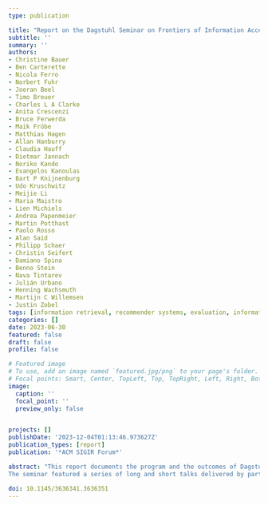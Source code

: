 ```yaml
---
type: publication

title: "Report on the Dagstuhl Seminar on Frontiers of Information Access Experimentation for Research and Education"
subtitle: ''
summary: ''
authors:
- Christine Bauer
- Ben Carterette
- Nicola Ferro
- Norbert Fuhr
- Joeran Beel
- Timo Breuer
- Charles L A Clarke
- Anita Crescenzi
- Bruce Ferwerda
- Maik Fröbe
- Matthias Hagen
- Allan Hanburry
- Claudia Hauff
- Dietmar Jannach
- Noriko Kando
- Evangelos Kanoulas
- Bart P Knijnenburg
- Udo Kruschwitz
- Meijie Li
- Maria Maistro
- Lien Michiels
- Andrea Papenmeier
- Martin Potthast
- Paolo Rosso
- Alan Said
- Philipp Schaer
- Christin Seifert
- Damiano Spina
- Benno Stein
- Nava Tintarev
- Julián Urbano
- Henning Wachsmuth
- Martijn C Willemsen
- Justin Zobel
tags: [information retrieval, recommender systems, evaluation, information access, experimentation, Dagstuhl]
categories: []
date: 2023-06-30
featured: false
draft: false
profile: false

# Featured image
# To use, add an image named `featured.jpg/png` to your page's folder.
# Focal points: Smart, Center, TopLeft, Top, TopRight, Left, Right, BottomLeft, Bottom, BottomRight.
image:
  caption: ''
  focal_point: ''
  preview_only: false


projects: []
publishDate: '2023-12-04T01:13:46.973627Z'
publication_types: [report]
publication: '*ACM SIGIR Forum*'

abstract: "This report documents the program and the outcomes of Dagstuhl Seminar 23031 “Fron- tiers of Information Access Experimentation for Research and Education”, which brought together 38 participants from 12 countries. The seminar addressed technology-enhanced in- formation access (information retrieval, recommender systems, natural language processing) and specifically focused on developing more responsible experimental practices leading to more valid results, both for research as well as for scientific education.
The seminar featured a series of long and short talks delivered by participants, who helped in setting a common ground and in letting emerge topics of interest to be explored as the main output of the seminar. This led to the definition of five groups which investigated challenges, opportunities, and next steps in the following areas: reality check, i.e. conducting real-world studies, human–machine-collaborative relevance judgment frameworks, overcoming method- ological challenges in information retrieval and recommender systems through awareness and education, results-blind reviewing, and guidance for authors."

doi: 10.1145/3636341.3636351
---
```

